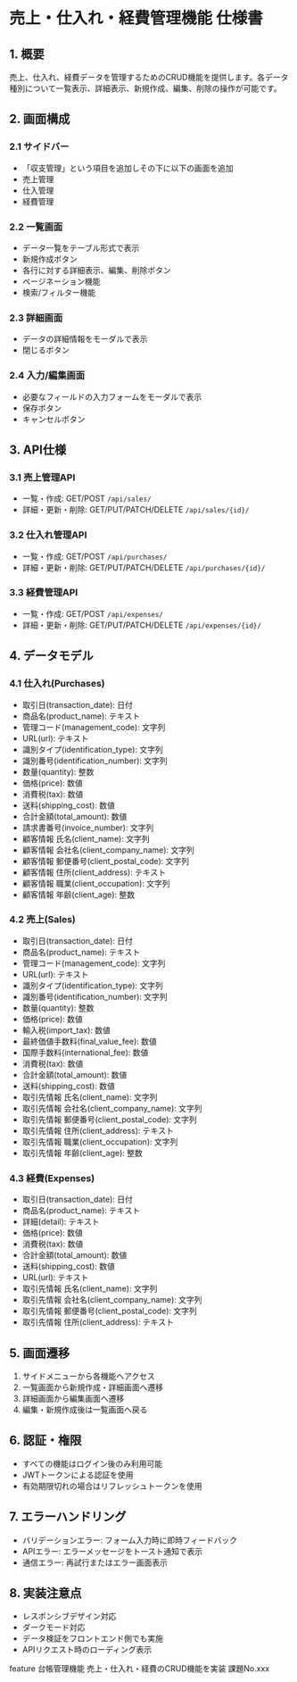 # 売上・仕入れ・経費管理機能 仕様書

## 1. 概要

売上、仕入れ、経費データを管理するためのCRUD機能を提供します。各データ種別について一覧表示、詳細表示、新規作成、編集、削除の操作が可能です。

## 2. 画面構成

### 2.1 サイドバー
- 「収支管理」という項目を追加しその下に以下の画面を追加
- 売上管理
- 仕入管理
- 経費管理

### 2.2 一覧画面
- データ一覧をテーブル形式で表示
- 新規作成ボタン
- 各行に対する詳細表示、編集、削除ボタン
- ページネーション機能
- 検索/フィルター機能

### 2.3 詳細画面
- データの詳細情報をモーダルで表示
- 閉じるボタン

### 2.4 入力/編集画面
- 必要なフィールドの入力フォームをモーダルで表示
- 保存ボタン
- キャンセルボタン

## 3. API仕様

### 3.1 売上管理API
- 一覧・作成: GET/POST `/api/sales/`
- 詳細・更新・削除: GET/PUT/PATCH/DELETE `/api/sales/{id}/`

### 3.2 仕入れ管理API
- 一覧・作成: GET/POST `/api/purchases/`
- 詳細・更新・削除: GET/PUT/PATCH/DELETE `/api/purchases/{id}/`

### 3.3 経費管理API
- 一覧・作成: GET/POST `/api/expenses/`
- 詳細・更新・削除: GET/PUT/PATCH/DELETE `/api/expenses/{id}/`

## 4. データモデル

### 4.1 仕入れ(Purchases)
- 取引日(transaction_date): 日付
- 商品名(product_name): テキスト
- 管理コード(management_code): 文字列
- URL(url): テキスト
- 識別タイプ(identification_type): 文字列
- 識別番号(identification_number): 文字列
- 数量(quantity): 整数
- 価格(price): 数値
- 消費税(tax): 数値
- 送料(shipping_cost): 数値
- 合計金額(total_amount): 数値
- 請求書番号(invoice_number): 文字列
- 顧客情報 氏名(client_name): 文字列
- 顧客情報 会社名(client_company_name): 文字列
- 顧客情報 郵便番号(client_postal_code): 文字列
- 顧客情報 住所(client_address): テキスト
- 顧客情報 職業(client_occupation): 文字列
- 顧客情報 年齢(client_age): 整数

### 4.2 売上(Sales)
- 取引日(transaction_date): 日付
- 商品名(product_name): テキスト
- 管理コード(management_code): 文字列
- URL(url): テキスト
- 識別タイプ(identification_type): 文字列
- 識別番号(identification_number): 文字列
- 数量(quantity): 整数
- 価格(price): 数値
- 輸入税(import_tax): 数値
- 最終価値手数料(final_value_fee): 数値
- 国際手数料(international_fee): 数値
- 消費税(tax): 数値
- 合計金額(total_amount): 数値
- 送料(shipping_cost): 数値
- 取引先情報 氏名(client_name): 文字列
- 取引先情報 会社名(client_company_name): 文字列
- 取引先情報 郵便番号(client_postal_code): 文字列
- 取引先情報 住所(client_address): テキスト
- 取引先情報 職業(client_occupation): 文字列
- 取引先情報 年齢(client_age): 整数

### 4.3 経費(Expenses)
- 取引日(transaction_date): 日付
- 商品名(product_name): テキスト
- 詳細(detail): テキスト
- 価格(price): 数値
- 消費税(tax): 数値
- 合計金額(total_amount): 数値
- 送料(shipping_cost): 数値
- URL(url): テキスト
- 取引先情報 氏名(client_name): 文字列
- 取引先情報 会社名(client_company_name): 文字列
- 取引先情報 郵便番号(client_postal_code): 文字列
- 取引先情報 住所(client_address): テキスト

## 5. 画面遷移

1. サイドメニューから各機能へアクセス
2. 一覧画面から新規作成・詳細画面へ遷移
3. 詳細画面から編集画面へ遷移
4. 編集・新規作成後は一覧画面へ戻る

## 6. 認証・権限

- すべての機能はログイン後のみ利用可能
- JWTトークンによる認証を使用
- 有効期限切れの場合はリフレッシュトークンを使用

## 7. エラーハンドリング

- バリデーションエラー: フォーム入力時に即時フィードバック
- APIエラー: エラーメッセージをトースト通知で表示
- 通信エラー: 再試行またはエラー画面表示

## 8. 実装注意点

- レスポンシブデザイン対応
- ダークモード対応
- データ検証をフロントエンド側でも実施
- APIリクエスト時のローディング表示

feature 台帳管理機能 売上・仕入れ・経費のCRUD機能を実装 課題No.xxx
